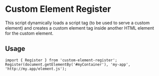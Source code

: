 # Custom Element Register

This script dynamically loads a script tag (to be used to serve a custom element) and creates a custom element tag inside another HTML element for the custom element.

## Usage

```
import { Register } from 'custom-element-register';
Register(document.getElementBy('#myContainer'), 'my-app', 'http://my.app/element.js');
```